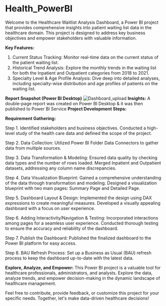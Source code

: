 # Health_PowerBI
Welcome to the Healthcare Waitlist Analysis Dashboard, a Power BI project that provides comprehensive insights into patient waiting list data in the healthcare domain. This project is designed to address key business objectives and empower stakeholders with valuable information.

**Key Features:**

1. Current Status Tracking:
Monitor real-time data on the current status of the patient waiting list.
2. Historical Trend Analysis:
Explore the monthly trends in the waiting list for both the Inpatient and Outpatient categories from 2018 to 2021.
3. Specialty Level & Age Profile Analysis:
Dive deep into detailed analyses, including specialty-wise distribution and age profiles of patients on the waiting list.

**Report Snapshot (Power BI Desktop)**
![Dashboard_upload]([https://github.com/RavishaJain/Health_PowerBI/blob/main/Dashboard_pics/Summary.png])
**Insights:**
A double-page report was created on Power BI Desktop & it was then published to Power BI Service
**Project Development Steps:**

**Requirement Gathering:**

Step 1. Identified stakeholders and business objectives.
Conducted a high-level study of the health care data and defined the scope of the project.

Step 2. Data Collection:
Utilized Power BI Folder Data Connectors to gather data from multiple sources.

Step 3. Data Transformation & Modeling:
Ensured data quality by checking data types and the number of rows loaded.
Merged Inpatient and Outpatient datasets, addressing any column name discrepancies.

Step 4. Data Visualization Blueprint:
Gained a comprehensive understanding of the data through transformation and modeling.
Designed a visualization blueprint with two main pages: Summary Page and Detailed Page.

Step 5. Dashboard Layout & Design:
Implemented the design using DAX expressions to create meaningful measures.
Developed a visually appealing dashboard with a focus on user experience.

Step 6. Adding Interactivity/Navigation & Testing:
Incorporated interactions among pages for a seamless user experience.
Conducted thorough testing to ensure the accuracy and reliability of the dashboard.

Step 7. Publish the Dashboard:
Published the finalized dashboard to the Power BI platform for easy access.

Step 8. BAU Refresh Process:
Set up a Business as Usual (BAU) refresh process to keep the dashboard up-to-date with the latest data.

**Explore, Analyze, and Empower:**
This Power BI project is a valuable tool for healthcare professionals, administrators, and analysts. Explore the data, analyze trends, and empower decision-making in the dynamic landscape of healthcare management.

Feel free to contribute, provide feedback, or customize this project for your specific needs. Together, let's make data-driven healthcare decisions!
